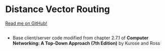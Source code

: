 # Distance Vector Routing

[Read me on GitHub!](https://github.com/SeanCooke/distance-vector-routing)

##
* Base client/server code modified from chapter 2.7.1 of __Computer Networking: A Top-Down Approach (7th Edition)__ by Kurose and Ross
